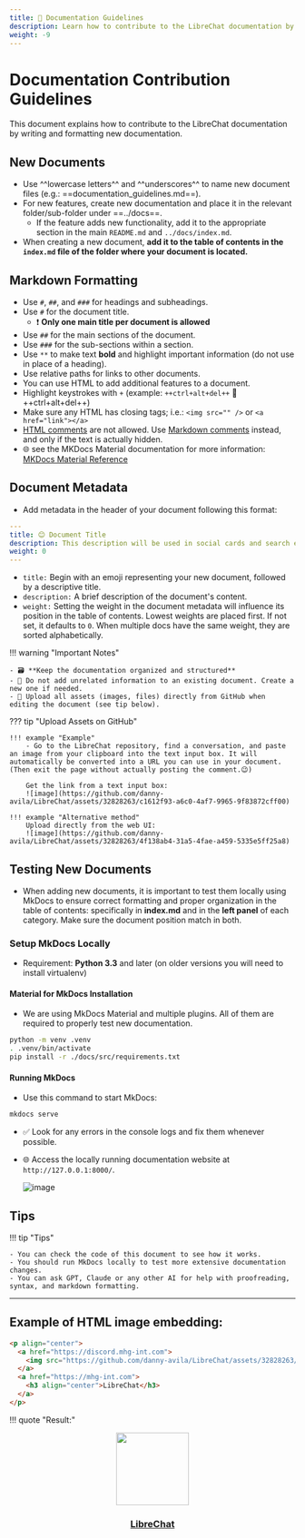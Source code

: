```yaml
---
title: 📝 Documentation Guidelines
description: Learn how to contribute to the LibreChat documentation by following these guidelines.
weight: -9
---
```


# Documentation Contribution Guidelines

This document explains how to contribute to the LibreChat documentation by writing and formatting new documentation.

## New Documents

- Use ^^lowercase letters^^ and ^^underscores^^ to name new document files (e.g.: ==documentation_guidelines.md==).
- For new features, create new documentation and place it in the relevant folder/sub-folder under ==../docs==.
  - If the feature adds new functionality, add it to the appropriate section in the main `README.md` and `../docs/index.md`.
- When creating a new document, **add it to the table of contents in the `index.md` file of the folder where your document is located.**

## Markdown Formatting

- Use `#`, `##`, and `###` for headings and subheadings. 
- Use `#` for the document title.
    - ❗ **Only one main title per document is allowed**
- Use `##` for the main sections of the document.
- Use `###` for the sub-sections within a section.
- Use `**` to make text **bold** and highlight important information (do not use in place of a heading).
- Use relative paths for links to other documents.
- You can use HTML to add additional features to a document.
- Highlight keystrokes with `+` (example: `++ctrl+alt+del++` 🟰 ++ctrl+alt+del++)
- Make sure any HTML has closing tags; i.e.: `<img src="" />` or `<a href="link"></a>`
- [HTML comments](https://www.w3schools.com/html/html_comments.asp) are not allowed. Use [Markdown comments](https://gist.github.com/jonikarppinen/47dc8c1d7ab7e911f4c9?permalink_comment_id=4272770#gistcomment-4272770) instead, and only if the text is actually hidden.
- 🌐 see the MKDocs Material documentation for more information: [MKDocs Material Reference](https://squidfunk.github.io/mkdocs-material/reference/)

## Document Metadata

- Add metadata in the header of your document following this format:

```yaml title="metadata example:"
---
title: 😊 Document Title
description: This description will be used in social cards and search engine results.
weight: 0
---
```

- `title:` Begin with an emoji representing your new document, followed by a descriptive title.
- `description:` A brief description of the document's content.
- `weight:` Setting the weight in the document metadata will influence its position in the table of contents. Lowest weights are placed first. If not set, it defaults to `0`. When multiple docs have the same weight, they are sorted alphabetically.

!!! warning "Important Notes"

    - 🗃️ **Keep the documentation organized and structured**
    - 🙅 Do not add unrelated information to an existing document. Create a new one if needed.
    - 📌 Upload all assets (images, files) directly from GitHub when editing the document (see tip below).

??? tip "Upload Assets on GitHub"

    !!! example "Example"
        - Go to the LibreChat repository, find a conversation, and paste an image from your clipboard into the text input box. It will automatically be converted into a URL you can use in your document. (Then exit the page without actually posting the comment.😉)

        Get the link from a text input box:
        ![image](https://github.com/danny-avila/LibreChat/assets/32828263/c1612f93-a6c0-4af7-9965-9f83872cff00)

    !!! example "Alternative method"
        Upload directly from the web UI:
        ![image](https://github.com/danny-avila/LibreChat/assets/32828263/4f138ab4-31a5-4fae-a459-5335e5ff25a8)

## Testing New Documents

- When adding new documents, it is important to test them locally using MkDocs to ensure correct formatting and proper organization in the table of contents: specifically in **index.md** and in the **left panel** of each category. Make sure the document position match in both.

### Setup MkDocs Locally

- Requirement: **Python 3.3** and later (on older versions you will need to install virtualenv)

#### Material for MkDocs Installation

- We are using MkDocs Material and multiple plugins. All of them are required to properly test new documentation.

```sh title="Install Requirements:"
python -m venv .venv
. .venv/bin/activate
pip install -r ./docs/src/requirements.txt
```

#### Running MkDocs

- Use this command to start MkDocs:

```sh title="Start MKDocs:"
mkdocs serve
```

- ✅ Look for any errors in the console logs and fix them whenever possible.
- 🌐 Access the locally running documentation website at `http://127.0.0.1:8000/`.

  ![image](https://github.com/danny-avila/LibreChat/assets/32828263/d5489a5f-2b4d-4cf5-b8a1-d0ea1d8a67cd)

## Tips

!!! tip "Tips"

    - You can check the code of this document to see how it works.
    - You should run MkDocs locally to test more extensive documentation changes.
    - You can ask GPT, Claude or any other AI for help with proofreading, syntax, and markdown formatting.

---

## Example of HTML image embedding:

```html title="HTML Code"
<p align="center">
  <a href="https://discord.mhg-int.com">
    <img src="https://github.com/danny-avila/LibreChat/assets/32828263/45890a7c-5b8d-4650-a6e0-aa5d7e4951c3" height="128" width="128"/>
  </a>
  <a href="https://mhg-int.com">
    <h3 align="center">LibreChat</h3>
  </a>
</p>
```

!!! quote "Result:"
    <p align="center">
      <a href="https://discord.mhg-int.com">
        <img src="https://github.com/danny-avila/LibreChat/assets/32828263/45890a7c-5b8d-4650-a6e0-aa5d7e4951c3" height="128" width="128"/>
      </a>
      <a href="https://mhg-int.com">
        <h3 align="center">LibreChat</h3>
      </a>
    </p>

